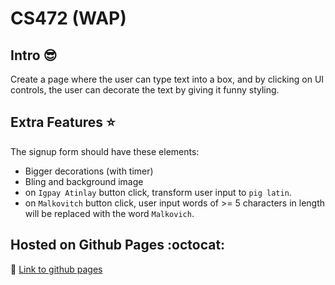 # CS472 (WAP)


## Intro :sunglasses:

Create a page where the user can type text into a box, and by clicking on UI controls, the user can decorate the text by giving it funny styling.


## Extra Features :star:

The signup form should have these elements:
- Bigger decorations (with timer)
- Bling and background image
- on `Igpay Atinlay` button click, transform user input to `pig latin`.
- on `Malkovitch` button click, user input words of >= 5 characters in length will be replaced with the word `Malkovich`.


## Hosted on Github Pages :octocat:

:link: [Link to github pages](https://chunkingz.github.io/CS472/decorate-my-text/decoratemytext.html)
